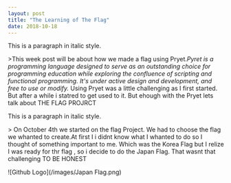 ```yaml
---
layout: post
title: "The Learning of The Flag"
date: 2018-10-18
---
```


<p class="italic">This is a paragraph in italic style.</p>>This week post will be about how we made a flag using Pryet.<em>Pyret is a programming language designed to serve as an outstanding choice for programming education while exploring the confluence of scripting and functional programming. It's under active design and development, and free to use or modify.</em> Using Pryet was a little challenging as I first started. But after a while i statred to get used to it. But ehough with the Pryet lets talk about THE FLAG PROJRCT  </p> 

<p class="italic">This is a paragraph in italic style.</p>> On October 4th we started on the flag Project. We had to choose the flag we whanted to create.At first I i didnt know what I whanted to do so I thought of something important to me. Which was the Korea Flag but I relize I was ready for thr flag , so i decide to do the Japan Flag. That wasnt that challenging TO BE HONEST</p>

![Github Logo](/images/Japan Flag.png)
